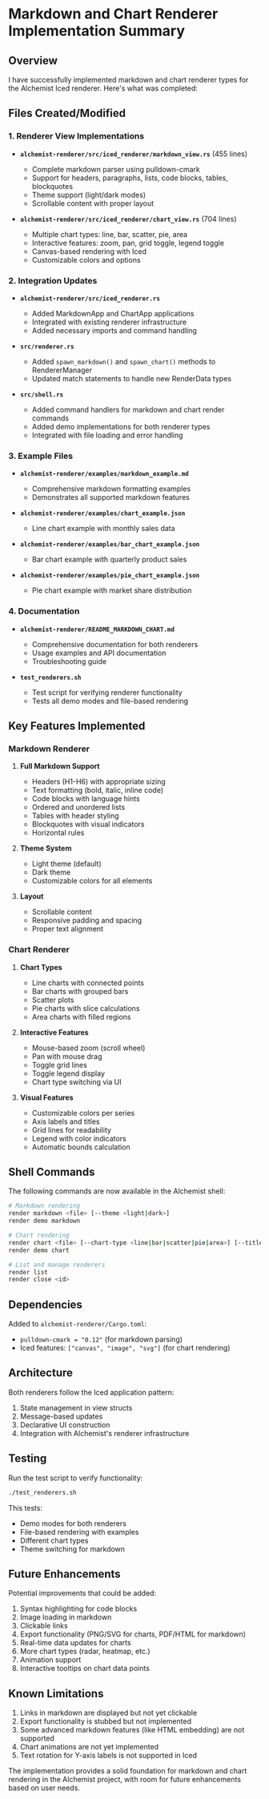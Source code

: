 # Markdown and Chart Renderer Implementation Summary

## Overview

I have successfully implemented markdown and chart renderer types for the Alchemist Iced renderer. Here's what was completed:

## Files Created/Modified

### 1. Renderer View Implementations
- **`alchemist-renderer/src/iced_renderer/markdown_view.rs`** (455 lines)
  - Complete markdown parser using pulldown-cmark
  - Support for headers, paragraphs, lists, code blocks, tables, blockquotes
  - Theme support (light/dark modes)
  - Scrollable content with proper layout

- **`alchemist-renderer/src/iced_renderer/chart_view.rs`** (704 lines)
  - Multiple chart types: line, bar, scatter, pie, area
  - Interactive features: zoom, pan, grid toggle, legend toggle
  - Canvas-based rendering with Iced
  - Customizable colors and options

### 2. Integration Updates
- **`alchemist-renderer/src/iced_renderer.rs`**
  - Added MarkdownApp and ChartApp applications
  - Integrated with existing renderer infrastructure
  - Added necessary imports and command handling

- **`src/renderer.rs`**
  - Added `spawn_markdown()` and `spawn_chart()` methods to RendererManager
  - Updated match statements to handle new RenderData types

- **`src/shell.rs`**
  - Added command handlers for markdown and chart render commands
  - Added demo implementations for both renderer types
  - Integrated with file loading and error handling

### 3. Example Files
- **`alchemist-renderer/examples/markdown_example.md`**
  - Comprehensive markdown formatting examples
  - Demonstrates all supported markdown features

- **`alchemist-renderer/examples/chart_example.json`**
  - Line chart example with monthly sales data

- **`alchemist-renderer/examples/bar_chart_example.json`**
  - Bar chart example with quarterly product sales

- **`alchemist-renderer/examples/pie_chart_example.json`**
  - Pie chart example with market share distribution

### 4. Documentation
- **`alchemist-renderer/README_MARKDOWN_CHART.md`**
  - Comprehensive documentation for both renderers
  - Usage examples and API documentation
  - Troubleshooting guide

- **`test_renderers.sh`**
  - Test script for verifying renderer functionality
  - Tests all demo modes and file-based rendering

## Key Features Implemented

### Markdown Renderer
1. **Full Markdown Support**
   - Headers (H1-H6) with appropriate sizing
   - Text formatting (bold, italic, inline code)
   - Code blocks with language hints
   - Ordered and unordered lists
   - Tables with header styling
   - Blockquotes with visual indicators
   - Horizontal rules

2. **Theme System**
   - Light theme (default)
   - Dark theme
   - Customizable colors for all elements

3. **Layout**
   - Scrollable content
   - Responsive padding and spacing
   - Proper text alignment

### Chart Renderer
1. **Chart Types**
   - Line charts with connected points
   - Bar charts with grouped bars
   - Scatter plots
   - Pie charts with slice calculations
   - Area charts with filled regions

2. **Interactive Features**
   - Mouse-based zoom (scroll wheel)
   - Pan with mouse drag
   - Toggle grid lines
   - Toggle legend display
   - Chart type switching via UI

3. **Visual Features**
   - Customizable colors per series
   - Axis labels and titles
   - Grid lines for readability
   - Legend with color indicators
   - Automatic bounds calculation

## Shell Commands

The following commands are now available in the Alchemist shell:

```bash
# Markdown rendering
render markdown <file> [--theme <light|dark>]
render demo markdown

# Chart rendering
render chart <file> [--chart-type <line|bar|scatter|pie|area>] [--title <title>]
render demo chart

# List and manage renderers
render list
render close <id>
```

## Dependencies

Added to `alchemist-renderer/Cargo.toml`:
- `pulldown-cmark = "0.12"` (for markdown parsing)
- Iced features: `["canvas", "image", "svg"]` (for chart rendering)

## Architecture

Both renderers follow the Iced application pattern:
1. State management in view structs
2. Message-based updates
3. Declarative UI construction
4. Integration with Alchemist's renderer infrastructure

## Testing

Run the test script to verify functionality:
```bash
./test_renderers.sh
```

This tests:
- Demo modes for both renderers
- File-based rendering with examples
- Different chart types
- Theme switching for markdown

## Future Enhancements

Potential improvements that could be added:
1. Syntax highlighting for code blocks
2. Image loading in markdown
3. Clickable links
4. Export functionality (PNG/SVG for charts, PDF/HTML for markdown)
5. Real-time data updates for charts
6. More chart types (radar, heatmap, etc.)
7. Animation support
8. Interactive tooltips on chart data points

## Known Limitations

1. Links in markdown are displayed but not yet clickable
2. Export functionality is stubbed but not implemented
3. Some advanced markdown features (like HTML embedding) are not supported
4. Chart animations are not yet implemented
5. Text rotation for Y-axis labels is not supported in Iced

The implementation provides a solid foundation for markdown and chart rendering in the Alchemist project, with room for future enhancements based on user needs.